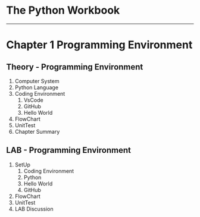 # The Python Workbook
---
# Chapter 1 Programming Environment
## Theory - Programming Environment
1. Computer System
2. Python Language
3. Coding Environment
    1. VsCode
    2. GitHub
    3. Hello World
4. FlowChart
5. UnitTest
6. Chapter Summary

## LAB - Programming Environment
1. SetUp
    1. Coding Environment
    2. Python
    3. Hello World
    4. GitHub
2. FlowChart
3. UnitTest
4. LAB Discussion
